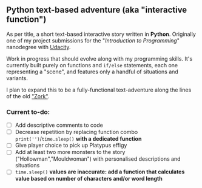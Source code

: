 ## Python text-based adventure (aka "interactive function")

As per title, a short text-based interactive story written in **Python**.
Originally one of my project submissions for the "_Introduction to Programming_" nanodegree with [Udacity](www.udacity.com).

Work in progress that should evolve along with my programming skills. It's currently built purely on functions and `if/else` statements, each one representing a "scene", and features only a handful of situations and variants. 

I plan to expand this to be a fully-functional text-adventure along the lines of the old ["Zork"](https://en.wikipedia.org/wiki/Zork).


### Current to-do:

- [ ] Add descriptive comments to code
- [ ] Decrease repetition by replacing function combo `print('')`/`time.sleep()` **with a dedicated function**
- [ ] Give player choice to pick up Platypus effigy
- [ ] Add at least two more monsters to the story ("Hollowman","Mouldwoman") with personalised descriptions and situations
- [ ] `time.sleep()` **values are inaccurate: add a function that calculates value based on number of characters and/or word length**